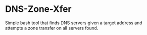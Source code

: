 # DNS-Zone-Xfer
Simple bash tool that finds DNS servers given a target address and attempts a zone transfer on all servers found.
